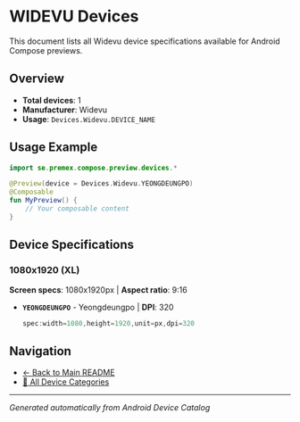 # WIDEVU Devices

This document lists all Widevu device specifications available for Android Compose previews.

## Overview

- **Total devices**: 1
- **Manufacturer**: Widevu
- **Usage**: `Devices.Widevu.DEVICE_NAME`

## Usage Example

```kotlin
import se.premex.compose.preview.devices.*

@Preview(device = Devices.Widevu.YEONGDEUNGPO)
@Composable
fun MyPreview() {
    // Your composable content
}
```

## Device Specifications

### 1080x1920 (XL)

**Screen specs**: 1080x1920px | **Aspect ratio**: 9:16

- **`YEONGDEUNGPO`** - Yeongdeungpo | **DPI**: 320
  ```kotlin
  spec:width=1080,height=1920,unit=px,dpi=320
  ```

## Navigation

- [← Back to Main README](../../README.md)
- [📱 All Device Categories](../README.md)

---
*Generated automatically from Android Device Catalog*
